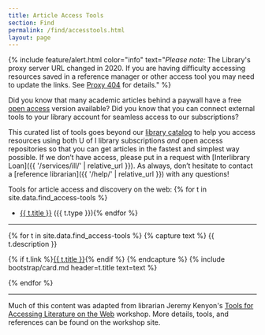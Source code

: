 ```yaml
--- 
title: Article Access Tools 
section: Find 
permalink: /find/accesstools.html 
layout: page 
---
```


{% include feature/alert.html color="info" text="*Please note:* The Library's proxy server URL changed in 2020. If you are having difficulty accessing resources saved in a reference manager or other access tool you may need to update the links. See <a href='https://www.lib.uidaho.edu/proxy404.html' class='alert-link'>Proxy 404</a> for details." %}

Did you know that many academic articles behind a paywall have a free [open access](https://sparcopen.org/open-access/) version available?
Did you know that you can connect external tools to your library account for seamless access to our subscriptions?
 
This curated list of tools goes beyond our [library catalog](https://alliance-uidaho.primo.exlibrisgroup.com/discovery/search?vid=01ALLIANCE_UID:UID) to help you access resources using both U of I library subscriptions *and* open access repositories so that you can get articles in the fastest and simplest way possible. 
If we don’t have access, please put in a request with [Interlibrary Loan]({{ '/services/ill/' | relative_url }}). 
As always, don’t hesitate to contact a [reference librarian]({{ '/help/' | relative_url }}) with any questions!

Tools for article access and discovery on the web:
{% for t in site.data.find_access-tools %}
- <a href="#{{ t.title | slugify }}">{{ t.title }}</a> ({{ t.type }}){% endfor %}

---------------

{% for t in site.data.find_access-tools %}
<a id="{{ t.title | slugify }}"></a>
{% capture text %}
{{ t.description }}

{% if t.link %}<a href="{{ t.link }}" target="_blank" rel="noopener" class="btn btn-success">{{ t.title }}</a>{% endif %}
{% endcapture %}
{% include bootstrap/card.md header=t.title text=text %}

{% endfor %}

------------

Much of this content was adapted from librarian Jeremy Kenyon's [Tools for Accessing Literature on the Web](https://jkenyon.github.io/tools-workshop/) workshop. 
More details, tools, and references can be found on the workshop site.
